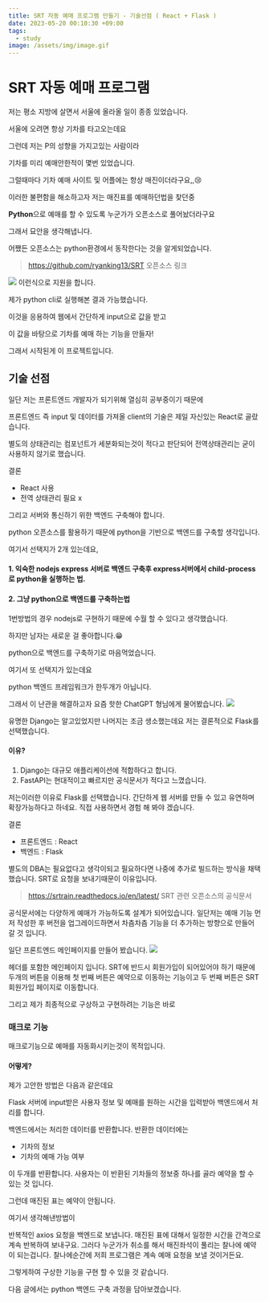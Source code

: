 ```yaml
---
title: SRT 자동 예매 프로그램 만들기 - 기술선점 ( React + Flask )
date: 2023-05-20 00:10:30 +09:00
tags:
  - study
image: /assets/img/image.gif
---
```

# SRT 자동 예매 프로그램
저는 평소 지방에 살면서 서울에 올라올 일이 종종 있었습니다.

서울에 오려면 항상 기차를 타고오는데요

그런데 저는 P의 성향을 가지고있는 사람이라

기차를 미리 예매안한적이 몇번 있었습니다.

그럴때마다 기차 예매 사이트 및 어플에는 항상 매진이더라구요,,😢

이러한 불편함을 해소하고자 저는 매진표를 예매하던법을 찾던중


**Python**으로 예매를 할 수 있도록 누군가가 오픈소스로 풀어놨더라구요

그래서 묘안을 생각해냅니다.

어쨌든 오픈소스는 python환경에서 동작한다는 것을 알게되었습니다.

> https://github.com/ryanking13/SRT
오픈소스 링크

![](https://velog.velcdn.com/images/minhyuk00/post/deaddae9-7d7c-4902-a4ba-789f4929ff5b/image.png)
이런식으로 지원을 합니다.

제가 python cli로 실행해본 결과 가능했습니다.

이것을 응용하여 웹에서 간단하게 input으로 값을 받고

이 값을 바탕으로 기차를 예매 하는 기능을 만들자!

그래서 시작된게 이 프로젝트입니다.

## 기술 선점
일단 저는 프론트엔드 개발자가 되기위해 열심히 공부중이기 때문에

프론트엔드 즉 input 및 데이터를 가져올 client의 기술은 제일 자신있는 React로 골랐습니다.

별도의 상태관리는 컴포넌트가 세분화되는것이 적다고 판단되어 전역상태관리는 굳이 사용하지 않기로 했습니다.

결론
- React 사용
- 전역 상태관리 필요 x

그리고 서버와 통신하기 위한 백엔드 구축해야 합니다.

python 오픈소스를 활용하기 때문에 python을 기반으로 백엔드를 구축할 생각입니다.

여기서 선택지가 2개 있는데요,

#### 1. 익숙한 nodejs express 서버로 백엔드 구축후 express서버에서 child-process로 python을 실행하는 법.

#### 2. 그냥 python으로 백엔드를 구축하는법

1번방법의 경우 nodejs로 구현하기 때문에 수월 할 수 있다고 생각했습니다.

하지만 남자는 새로운 걸 좋아합니다.😁

python으로 백엔드를 구축하기로 마음먹었습니다.

여기서 또 선택지가 있는데요

python 백엔드 프레임워크가 한두개가 아닙니다.

그래서 이 난관을 해결하고자 요즘 핫한 ChatGPT 형님에게 물어봤습니다.
![](https://velog.velcdn.com/images/minhyuk00/post/26b82770-9516-4d52-84d8-4eb0445534ee/image.png)

유명한 Django는 알고있었지만 나머지는 조금 생소했는데요
저는 결론적으로 Flask를 선택했습니다.

#### 이유?
1. Django는 대규모 애플리케이션에 적합하다고 합니다.
2. FastAPI는 현대적이고 빠르지만 공식문서가 적다고 느꼈습니다.

저는이러한 이유로 Flask를 선택했습니다.
간단하게 웹 서버를 만들 수 있고 유연하며 확장가능하다고 하네요.
직접 사용하면서 경험 해 봐야 겠습니다.

결론
 - 프론트엔드 : React
 - 백엔드 : Flask
 
별도의 DBA는 필요없다고 생각이되고 필요하다면 나중에 추가로 빌드하는 방식을 채택했습니다.
SRT로 요청을 보내기때문이 이유입니다.

> https://srtrain.readthedocs.io/en/latest/
SRT 관련 오픈소스의 공식문서

공식문서에는 다양하게 예매가 가능하도록 설계가 되어있습니다.
일단저는 예매 기능 먼저 작성한 후 버전을 업그레이드하면서
차츰차츰 기능을 더 추가하는 방향으로 만들어 갈 것 입니다.

일단 프론트엔드 메인페이지를 만들어 봤습니다.
![](https://velog.velcdn.com/images/minhyuk00/post/e795369b-3715-4169-b81d-b4c33087589e/image.gif)

헤더를 포함한 메인페이지 입니다.
SRT에 반드시 회원가입이 되어있어야 하기 때문에 두개의 버튼을 이용해
첫 번째 버튼은 예약으로 이동하는 기능이고
두 번째 버튼은 SRT회원가입 페이지로 이동합니다.

그리고 제가 최종적으로 구상하고 구현하려는 기능은 바로
### 매크로 기능
매크로기능으로 예매를 자동화시키는것이 목적입니다.

#### 어떻게?
제가 고안한 방법은 다음과 같은데요

Flask 서버에 input받은 사용자 정보 및 예매를 원하는 시간을 입력받아 백엔드에서 처리를 합니다.

백엔드에서는 처리한 데이터를 반환합니다.
반환한 데이터에는
- 기차의 정보
- 기차의 예매 가능 여부

이 두개를 반환합니다.
사용자는 이 반환된 기차들의 정보중 하나를 골라 예약을 할 수 있는 것 입니다.

그런데 매진된 표는 예약이 안됩니다.

여기서 생각해낸방법이

반복적인 axios 요청을 백엔드로 보냅니다.
매진된 표에 대해서 일정한 시간을 간격으로 계속 반복하여 보내구요.
그러다 누군가가 취소를 해서 매진좌석이 풀리는 찰나에 예약이 되는겁니다.
찰나에순간에 저희 프로그램은 계속 예매 요청을 보낼 것이거든요.

그렇게하여 구상한 기능을 구현 할 수 있을 것 같습니다.

다음 글에서는 python 백엔드 구축 과정을 담아보겠습니다.